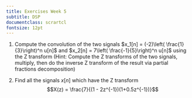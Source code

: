 ```yaml
---
title: Exercises Week 5
subtitle: DSP
documentclass: scrartcl
fontsize: 12pt
---
```


1. Compute the convolution of the two signals $x_1[n] = (-2)\left( \frac{1}{3}\right)^n u[n]$
and $x_2[n] = 7\left( \frac{-1}{5}\right)^n u[n]$ using the Z transform
(Hint: Compute the Z transforms of the two signals, multiply, then do the inverse Z transform of the result
via partial fractions decomposition)


2. Find all the signals $x[n]$ which have the Z transform
$$X(z) = \frac{7}{(1 - 2z^{-1})(1+0.5z^{-1})}$$